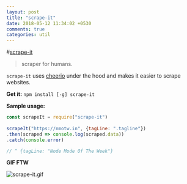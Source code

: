 ```yaml
---
layout: post
title: "scrape-it"
date: 2018-05-12 11:34:02 +0530
comments: true
categories: util
---
```


#[scrape-it](https://www.npmjs.com/package/scrape-it)
> scraper for humans.

`scrape-it` uses [cheerio](https://www.npmjs.com/package/cheerio) under the hood and makes it easier to scrape websites.

__Get it:__ `npm install [-g] scrape-it`

__Sample usage:__

```js
const scrapeIt = require("scrape-it")
 
scrapeIt("https://nmotw.in", {tagLine: ".tagline"})
.then(scraped => console.log(scraped.data))
.catch(console.error)

// ^ {tagLine: "Node Mode Of The Week"}
```

__GIF FTW__

![scrape-it.gif](/images/scrape-it/scrape-it.gif)

